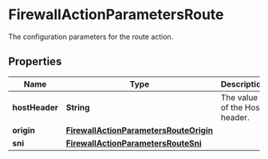 

# FirewallActionParametersRoute

The configuration parameters for the route action.

## Properties

| Name | Type | Description | Notes |
|------------ | ------------- | ------------- | -------------|
|**hostHeader** | **String** | The value of the Host header. |  [optional] |
|**origin** | [**FirewallActionParametersRouteOrigin**](FirewallActionParametersRouteOrigin.md) |  |  [optional] |
|**sni** | [**FirewallActionParametersRouteSni**](FirewallActionParametersRouteSni.md) |  |  [optional] |



